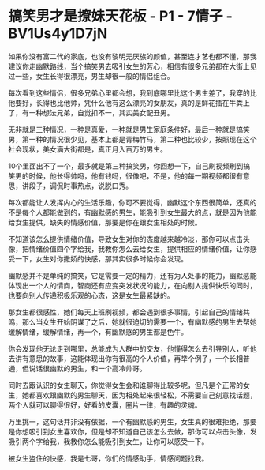 # 搞笑男才是撩妹天花板 - P1 - 7情子 - BV1Us4y1D7jN

如果你没有富二代的家底，也没有黎明无厌族的颜值，甚至连才艺也都不懂，那我建议你走幽默路线，当个搞笑男去吸引女生的芳心，相信有很多兄弟都在大街上见过一些，女生长得很漂亮，男生却很一般的情侣组合。

每次看到这些情侣，很多兄弟心里都会想，我到底哪里比这个男生差了，我穿的比他要好，长得也比他帅，凭什么他有这么漂亮的女朋友，真的是鲜花插在牛粪上了，有一种想法兄弟，自觉扣不一，其实美女配丑男。

无非就是三种情况，一种是真爱，一种就是男生家庭条件好，最后一种就是搞笑男，第一种的情况很少见，基本上都是青梅竹马，第二种也比较少，按照现在这个社会现状，美女满大街都是，真正月入百万的男生。

10个里面出不了一个，最多就是第三种搞笑男，你回想一下，自己刷视频刷到搞笑男的时候，他长得帅吗，他有钱吗，很像吧，不是，他的每一期视频都很有意思，讲段子，调侃时事热点，说脱口秀。

每次都能让人发挥内心的生活乐趣，你可不要觉得，幽默这个东西很简单，还真的不是每个人都能做到的，有幽默感的男生，能吸引到女生最大的点，就是因为他能给女生提供，缺失的情感价值，那要是你在跟女生相处的时候。

不知道该怎么提供情绪价值，导致女生对你的态度越来越冷淡，那你可以点击头像，把情绪价值四个字给我，我教你怎么去给女生，提供相应的情绪价值，让你感受一下，女生对你撒娇的快感，那其实很多时候你会发现。

幽默感并不是单纯的搞笑，它是需要一定的精力，还有为人处事的能力，幽默感能体现出一个人的情商，智商还有应变突发状况的能力，在向别人提供快乐的同时，也要向别人传递积极乐观的心态，这是女生最紧缺的。

那女生都很感性，她们每天上班刷视频，都会遇到很多事情，引起自己的情绪共鸣，那么当女生开始阴谋了之后，她就很迫切的需要一个，有幽默感的男生去帮她缓解情绪，缓解情绪，再一个，有幽默感的男生都是色牛。

你会发现他无论走到哪里，总能成为人群中的交友，他懂得怎么去引导别人，听他去讲有意思的故事，这能体现出你有很高的个人价值，再举个例子，一个长相普通，但说话很幽默的男生，和一个高冷帅哥。

同时去跟认识的女生聊天，你觉得女生会和谁聊得比较多呢，但凡是个正常的女生，她都喜欢跟幽默的男生聊天，因为相处起来很轻松，不需要自己刻意找话题，两个人就可以聊得很好，好看的皮囊，圈片一律，有趣的灵魂。

万里挑一，这句话并非没有依据，一个有幽默感的男生，女生真的很难拒绝，那要是你想吸引到女生喜欢你，但是却不知道自己该怎么去做，那你可以点击头像，发吸引两个字给我，我教你怎么能吸引到女生，让你可以感受一下。

被女生盗住的快感，我是七哥，你们的情感助手，情感问题找我。